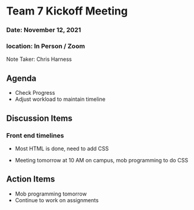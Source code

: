 # Team 7 Kickoff Meeting

### Date: November 12, 2021

### location: In Person / Zoom

Note Taker: Chris Harness

## Agenda

* Check Progress
* Adjust workload to maintain timeline

## Discussion Items

### Front end timelines

* Most HTML is done, need to add CSS

* Meeting tomorrow at 10 AM on campus, mob programming to do CSS

## Action Items

* Mob programming tomorrow
* Continue to work on assignments